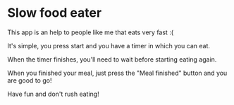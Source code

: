 # Slow food eater

This app is an help to people like me that eats very fast :(

It's simple, you press start and you have a timer in which you can eat.

When the timer finishes, you'll need to wait before starting eating again.

When you finished your meal, just press the "Meal finished" button and you are good to go!

Have fun and don't rush eating!

